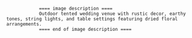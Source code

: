 
                ==== image description ====
                Outdoor tented wedding venue with rustic decor, earthy tones, string lights, and table settings featuring dried floral arrangements.
                ==== end of image description ====
                